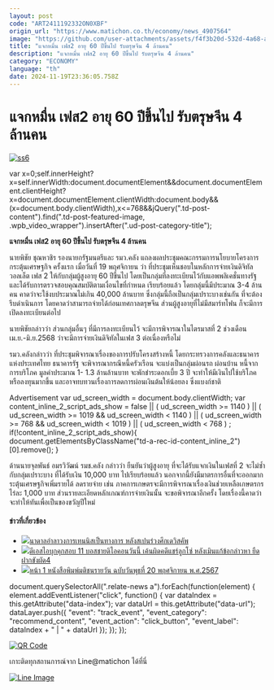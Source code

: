 ```yaml
---
layout: post
code: "ART2411192332ON0XBF"
origin_url: "https://www.matichon.co.th/economy/news_4907564"
image: "https://github.com/user-attachments/assets/f4f3b20d-532d-4a68-a40f-a85c5a1ef7b2"
title: "แจกหมื่น เฟส2 อายุ 60 ปีขึ้นไป รับตรุษจีน 4 ล้านคน"
description: "แจกหมื่น เฟส2 อายุ 60 ปีขึ้นไป รับตรุษจีน 4 ล้านคน"
category: "ECONOMY"
language: "th"
date: 2024-11-19T23:36:05.758Z
---
```


# แจกหมื่น เฟส2 อายุ 60 ปีขึ้นไป รับตรุษจีน 4 ล้านคน

[![](https://www.matichon.co.th/wp-content/uploads/2024/11/ss6.jpg "ss6")](https://www.matichon.co.th/wp-content/uploads/2024/11/ss6.jpg)

var x=0;self.innerHeight?x=self.innerWidth:document.documentElement&&document.documentElement.clientHeight?x=document.documentElement.clientWidth:document.body&&(x=document.body.clientWidth),x<=768&&jQuery(".td-post-content").find(".td-post-featured-image, .wpb\_video\_wrapper").insertAfter(".ud-post-category-title");

**แจกหมื่น เฟส2 อายุ 60 ปีขึ้นไป รับตรุษจีน 4 ล้านคน**

นายพิชัย ชุณหวชิร รองนายกรัฐมนตรีและ รมว.คลัง แถลงผลประชุมคณะกรรมการนโยบายโครงการกระตุ้นเศรษฐกิจ ครั้งแรก เมื่อวันที่ 19 พฤศจิกายน ว่า ที่ประชุมเห็นชอบในหลักการจ่ายเงินดิจิทัลวอลเล็ต เฟส 2 ให้กับกลุ่มผู้สูงอายุ 60 ปีขึ้นไป โดยเป็นกลุ่มที่ลงทะเบียนไว้กับแอพพลิเคชั่นทางรัฐและได้รับการตรวจสอบคุณสมบัติตามเงื่อนไขที่กำหนด เรียบร้อยแล้ว โดยกลุ่มนี้มีประมาณ 3-4 ล้านคน คาดว่าจะใช้งบประมาณไม่เกิน 40,000 ล้านบาท ซึ่งกลุ่มนี้ถือเป็นกลุ่มเปราะบางเช่นกัน ที่จะต้องรีบดำเนินการ โดยคาดว่าสามารถจ่ายได้ก่อนเทศกาลตรุษจีน ส่วนผู้สูงอายุที่ไม่มีสมาร์ทโฟน ก็จะมีการเปิดลงทะเบียนต่อไป

นายพิชัยกล่าวว่า ส่วนกลุ่มอื่นๆ ที่มีการลงทะเบียนไว้ จะมีการพิจารณาในไตรมาสที่ 2 ช่วงเดือน เม.ย.-มิ.ย.2568 ว่าจะมีการจ่ายเงินดิจิทัลในเฟส 3 ต่อเนื่องหรือไม่

รมว.คลังกล่าวว่า ที่ประชุมพิจารณาเรื่องของการปรับโครงสร้างหนี้ โดยกระทรวงการคลังและธนาคารแห่งประเทศไทย ธนาคารรัฐ จะพิจารณากรณีหนี้ครัวเรือน จะแบ่งเป็นกลุ่มผ่อนรถ ผ่อนบ้าน หนี้จากการบริโภค มูลค่าประมาณ 1- 1.3 ล้านล้านบาท จะพักชำระดอกเบี้ย 3 ปี จะทำให้มีเงินไปใช้บริโภคหรือลงทุนมากขึ้น และอาจทบทวนเรื่องการลดการผ่อนเงินต้นให้น้อยลง ซึ่งแบงก์ชาติ

Advertisement var ud\_screen\_width = document.body.clientWidth; var content\_inline\_2\_script\_ads\_show = false || ( ud\_screen\_width >= 1140 ) || ( ud\_screen\_width >= 1019 && ud\_screen\_width < 1140 ) || ( ud\_screen\_width >= 768 && ud\_screen\_width < 1019 ) || ( ud\_screen\_width < 768 ) ; if(!content\_inline\_2\_script\_ads\_show){ document.getElementsByClassName("td-a-rec-id-content\_inline\_2")\[0\].remove(); }

ด้านนายจุลพันธ์ อมรวิวัฒน์ รมช.คลัง กล่าวว่า ยืนยันว่าผู้สูงอายุ ที่จะได้รับแจกเงินในเฟสที่ 2 จะไม่ซ้ำกับกลุ่มเปราะบาง ที่ได้รับเงิน 10,000 บาท ไปเรียบร้อยแล้ว นอกจากนี้ยังมีมาตรการอื่นที่จะออกมากระตุ้นเศรษฐกิจเพิ่มรายได้ ลดรายจ่าย เช่น ภาคการเกษตรจะมีการพิจารณาเรื่องเงินช่วยเหลือเกษตรกร ไร่ละ 1,000 บาท ส่วนรายละเอียดหลักเกณฑ์การจ่ายเงินนั้น จะขอพิจารณาอีกครั้ง โดยเรื่องนี้คาดว่าจะทำให้ทันเพื่อเป็นของขวัญปีใหม่

#### ข่าวที่เกี่ยวข้อง

*   [![](https://www.matichon.co.th/wp-content/uploads/2024/11/AFP__20241119__36MV6GA__v1__HighRes__TennisDavisCupNedEsp.jpg)นาดาลอำลาวงการเทนนิสเป็นทางการ หลังสเปนร่วงศึกเดวิสคัพ](https://www.matichon.co.th/sport/sport-inter/news_4908886)
*   [![](https://www.matichon.co.th/wp-content/uploads/2024/11/icon3.jpg)ดีเอสไอบุกคุกสอบ 11 บอสชายดิไอคอนวันนี้ เค้นผิดคดีแชร์ลูกโซ่ หลังเมินแก้ข้อกล่าวหา ยืดฝากขังผัด4](https://www.matichon.co.th/local/news_4907545)
*   [![](https://www.matichon.co.th/wp-content/uploads/2024/11/p1-20nov-scaled.jpg)หน้า 1 หนังสือพิมพ์มติชนรายวัน ฉบับวันพุธที่ 20 พฤศจิกายน พ.ศ.2567](https://www.matichon.co.th/newspaper-cover/news_4907535)

document.querySelectorAll(".relate-news a").forEach(function(element) { element.addEventListener("click", function() { var dataIndex = this.getAttribute("data-index"); var dataUrl = this.getAttribute("data-url"); dataLayer.push({ "event": "track\_event", "event\_category": "recommend\_content", "event\_action": "click\_button", "event\_label": dataIndex + " | " + dataUrl }); }); });

[![QR Code](https://www.matichon.co.th/wp-content/uploads/2023/07/wob1371z.jpg)](https://lin.ee/ht0nDxX)

เกาะติดทุกสถานการณ์จาก Line@matichon ได้ที่นี่

[![Line Image](https://www.matichon.co.th/wp-content/uploads/2023/07/th.png)](https://lin.ee/ht0nDxX)